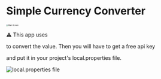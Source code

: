 # Simple Currency Converter

<img src="/home/janssen/AndroidStudioProjects/SimpleCurrencyConverter/images/main-screen.png" alt="Main Screen" style="zoom:33%;" />

:warning: This app uses 

[Currency Converter API]: https://free.currencyconverterapi.com/
 to convert the value. Then you will have to get a free api key 

[HERE]: https://free.currencyconverterapi.com/free-api-key

 and put it in your project's local.properties file.

![local.properties file](/home/janssen/AndroidStudioProjects/SimpleCurrencyConverter/images/local.properties.jpg)

